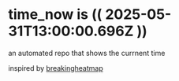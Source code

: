 # time_now is (( 2025-05-31T13:00:00.696Z ))

an automated repo that shows the currnent time

inspired by [breakingheatmap](https://github.com/breakingheatmap/breakingheatmap)
